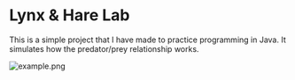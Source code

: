 # Lynx & Hare Lab

This is a simple project that I have made to practice programming in Java. It simulates how the predator/prey relationship works.



![example.png](/home/balance/Documents/Scripts/Lynx%20&%20Hare%20Lab/screenshots/example.png)
